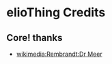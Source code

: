 # elioThing Credits
## Core! thanks
- [wikimedia:Rembrandt:Dr Meer](https://commons.wikimedia.org/wiki/File:Rembrandt_Peale_-_Portrait_of_Dr_Meer_-_Walters_372778.jpg)
